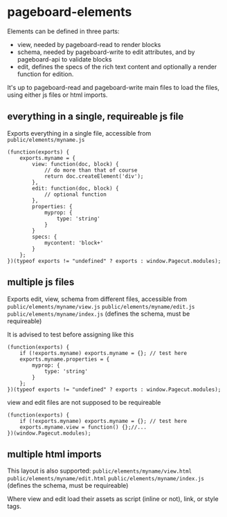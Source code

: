 # pageboard-elements

Elements can be defined in three parts:

- view, needed by pageboard-read to render blocks
- schema, needed by pageboard-write to edit attributes, and by pageboard-api to
  validate blocks
- edit, defines the specs of the rich text content and optionally a render
  function for edition.

It's up to pageboard-read and pageboard-write main files to load the files,
using either js files or html imports.

## everything in a single, requireable js file

Exports everything in a single file, accessible from
`public/elements/myname.js`

```
(function(exports) {
	exports.myname = {
		view: function(doc, block) {
			// do more than that of course
			return doc.createElement('div');
		},
		edit: function(doc, block) {
			// optional function
		},
		properties: {
			myprop: {
				type: 'string'
			}
		}
		specs: {
			mycontent: 'block+'
		}
	};
})(typeof exports != "undefined" ? exports : window.Pagecut.modules);
```


## multiple js files

Exports edit, view, schema from different files, accessible from
`public/elements/myname/view.js`
`public/elements/myname/edit.js`
`public/elements/myname/index.js` (defines the schema, must be requireable)

It is advised to test before assigning like this

```
(function(exports) {
	if (!exports.myname) exports.myname = {}; // test here
	exports.myname.properties = {
		myprop: {
			type: 'string'
		}
	};
})(typeof exports != "undefined" ? exports : window.Pagecut.modules);
```

view and edit files are not supposed to be requireable

```
(function(exports) {
	if (!exports.myname) exports.myname = {}; // test here
	exports.myname.view = function() {};//...
})(window.Pagecut.modules);
```


## multiple html imports

This layout is also supported:
`public/elements/myname/view.html`
`public/elements/myname/edit.html`
`public/elements/myname/index.js` (defines the schema, must be requireable)

Where view and edit load their assets as script (inline or not), link, or style
tags.



